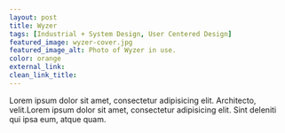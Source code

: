 ```yaml
---
layout: post
title: Wyzer
tags: [Industrial + System Design, User Centered Design]
featured_image: wyzer-cover.jpg
featured_image_alt: Photo of Wyzer in use.
color: orange
external_link:
clean_link_title:
---
```


Lorem ipsum dolor sit amet, consectetur adipisicing elit. Architecto, velit.Lorem ipsum dolor sit amet, consectetur adipisicing elit. Sint deleniti qui ipsa eum, atque quam.